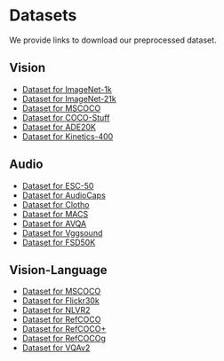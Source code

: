 # Datasets

We provide links to download our preprocessed dataset.

## Vision
 * <a href="https://www.image-net.org/download.php"> Dataset for ImageNet-1k </a>
 * <a href="https://www.image-net.org/download.php"> Dataset for ImageNet-21k </a>
 * <a href="https://cocodataset.org/#download"> Dataset for MSCOCO </a>
 * <a href="https://github.com/open-mmlab/mmsegmentation/blob/main/docs/en/user_guides/2_dataset_prepare.md#coco-stuff-164k"> Dataset for COCO-Stuff </a>
 * <a href="http://data.csail.mit.edu/places/ADEchallenge/ADEChallengeData2016.zip"> Dataset for ADE20K </a>
 * <a href="https://academictorrents.com/details/184d11318372f70018cf9a72ef867e2fb9ce1d26"> Dataset for Kinetics-400 </a>

## Audio
 * <a href="http://one-peace-shanghai.oss-accelerate.aliyuncs.com/one_peace_datasets/esc50.zip"> Dataset for ESC-50 </a>
 * <a href="https://one-peace-shanghai.oss-accelerate.aliyuncs.com/one_peace_datasets/audiocaps.zip"> Dataset for AudioCaps </a>
 * <a href="https://one-peace-shanghai.oss-accelerate.aliyuncs.com/one_peace_datasets/clotho.zip"> Dataset for Clotho </a>
 * <a href="https://one-peace-shanghai.oss-accelerate.aliyuncs.com/one_peace_datasets/macs.zip"> Dataset for MACS </a>
 * <a href="https://one-peace-shanghai.oss-accelerate.aliyuncs.com/one_peace_datasets/avqa.zip"> Dataset for AVQA </a>
 * <a href="https://one-peace-shanghai.oss-accelerate.aliyuncs.com/one_peace_datasets/vggsound.zip"> Dataset for Vggsound </a>
 * <a href="https://one-peace-shanghai.oss-accelerate.aliyuncs.com/one_peace_datasets/fsd50K.zip"> Dataset for FSD50K </a>

## Vision-Language
 * <a href="http://one-peace-shanghai.oss-accelerate.aliyuncs.com/one_peace_datasets/mscoco.zip"> Dataset for MSCOCO </a>
 * <a href="http://one-peace-shanghai.oss-accelerate.aliyuncs.com/one_peace_datasets/flickr30k.zip"> Dataset for Flickr30k </a>
 * <a href="http://one-peace-shanghai.oss-accelerate.aliyuncs.com/one_peace_datasets/nlvr2.zip"> Dataset for NLVR2 </a>
 * <a href="http://one-peace-shanghai.oss-accelerate.aliyuncs.com/one_peace_datasets/refcoco.zip"> Dataset for RefCOCO </a>
 * <a href="http://one-peace-shanghai.oss-accelerate.aliyuncs.com/one_peace_datasets/refcoco%2B.zip"> Dataset for RefCOCO+ </a>
 * <a href="http://one-peace-shanghai.oss-accelerate.aliyuncs.com/one_peace_datasets/refcocog.zip"> Dataset for RefCOCOg </a>
 * <a href="http://one-peace-shanghai.oss-accelerate.aliyuncs.com/one_peace_datasets/vqa.zip"> Dataset for VQAv2 </a>
